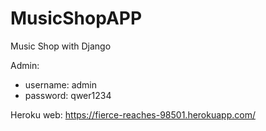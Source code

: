 # MusicShopAPP
Music Shop with Django

Admin:
* username: admin 
* password: qwer1234 

Heroku web: https://fierce-reaches-98501.herokuapp.com/
